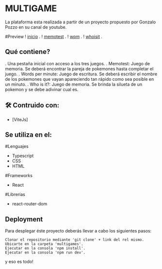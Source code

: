 # MULTIGAME
La plataforma esta realizada a partir de un proyecto propuesto por Gonzalo Pozzo en su canal de youtube.

#Preview
! [inicio](C:\Users\loren\Desktop\Proyectos\juegos\multigames\public\inicio.png) .
! [memotest](C:\Users\loren\Desktop\Proyectos\juegos\multigames\public\memotest.png) .
! [wpm](C:\Users\loren\Desktop\Proyectos\juegos\multigames\public\wpm.png) .
! [whoisit](C:\Users\loren\Desktop\Proyectos\juegos\multigames\public\whoisit.png) .

## Qué contiene? 
. Una pestaña inicial con acceso a los tres juegos.
. Memotest: Juego de memoria. Se deberá encontrar la pareja de pokemones hasta completar el juego.
. Words per minute: Juego de escritura. Se deberá escribir el nombre de los pokemones que vayan apareciendo tan rápido como sea posible en un minuto.
. Who is it?: Juego de memoria. Se brinda la silueta de un pokemon y se debe adivinar cual es.


## 🛠 Contruido con:

* [ViteJs]
    
## Se utiliza en el:

#Lenguajes
* Typescript
* CSS
* HTML

#Frameworks
* React

#Librerías
* react-router-dom

## Deployment

Para desplegar éste proyecto deberás llevar a cabo los siguientes pasos:

    Clonar el repositorio mediante 'git clone' + link del rel mismo.
    Ubicarte en la carpeta 'multigames'.
    Ejecutar en la consola 'npm install'.
    Ejecutar en la consola 'npm run dev'.

y eso es todo!
